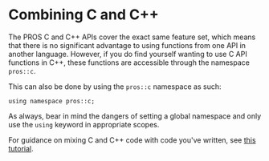 # Combining C and C++

The PROS C and C++ APIs cover the exact same feature set, which means
that there is no significant advantage to using functions from one API
in another language. However, if you do find yourself wanting to use C
API functions in C++, these functions are accessible through the
namespace `pros::c`.

This can also be done by using the `pros::c` namespace as such:

    using namespace pros::c;

As always, bear in mind the dangers of setting a global namespace and
only use the `using` keyword in appropriate scopes.

For guidance on mixing C and C++ code with code you've written, see
[this tutorial](https://isocpp.org/wiki/faq/mixing-c-and-cpp).
